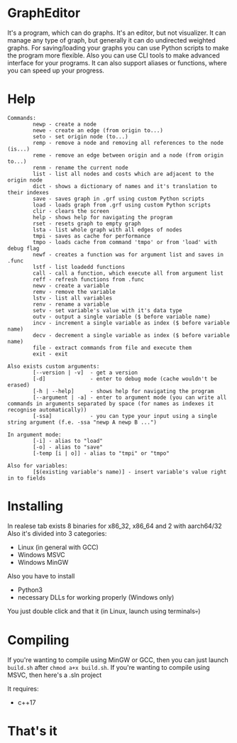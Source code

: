 GraphEditor
===============
It's a program, which can do graphs. It's an editor, but not visualizer.
It can manage any type of graph, but generally it can do undirected weighted graphs.
For saving/loading your graphs you can use Python scripts to make the program more flexible.
Also you can use CLI tools to make advanced interface for your programs.
It can also support aliases or functions, where you can speed up your progress.

Help
===============
```
Commands:
        newp - create a node
        newe - create an edge (from origin to...)
        seto - set origin node (to...)
        remp - remove a node and removing all references to the node (is...)
        reme - remove an edge between origin and a node (from origin to...)
        renm - rename the current node
        list - list all nodes and costs which are adjacent to the origin node
        dict - shows a dictionary of names and it's translation to their indexes
        save - saves graph in .grf using custom Python scripts
        load - loads graph from .grf using custom Python scripts
        clir - clears the screen
        help - shows help for navigating the program
        rset - resets graph to empty graph
        lsta - list whole graph with all edges of nodes
        tmpi - saves as cache for performance
        tmpo - loads cache from command 'tmpo' or from 'load' with debug flag
        newf - creates a function was for argument list and saves in .func
        lstf - list loadedd functions
        call - call a function, which execute all from argument list
        reff - refresh functions from .func
        newv - create a variable
        remv - remove the variable
        lstv - list all variables
        renv - rename a variable
        setv - set variable's value with it's data type
        outv - output a single variable ($ before variable name)
        incv - increment a single variable as index ($ before variable name)
        decv - decrement a single variable as index ($ before variable name)
        file - extract commands from file and execute them
        exit - exit

Also exists custom arguments:
        [--version | -v]  - get a version
        [-d]              - enter to debug mode (cache wouldn't be erased)
        [-h | --help]     - shows help for navigating the program
        [--argument | -a] - enter to argument mode (you can write all commands in arguments separated by space (for names as indexes it recognise automatically))
        [-ssa]            - you can type your input using a single string argument (f.e. -ssa "newp A newp B ...")

In argument mode:
        [-i] - alias to "load"
        [-o] - alias to "save"
        [-temp [i | o]] - alias to "tmpi" or "tmpo"

Also for variables:
        [$(existing variable's name)] - insert variable's value right in to fields
```

Installing
===============
In realese tab exists 8 binaries for x86_32, x86_64 and 2 with aarch64/32
Also it's divided into 3 categories:
 -  Linux (in general with GCC)
 -  Windows MSVC
 -  Windows MinGW

Also you have to install
 -  Python3
 -  necessary DLLs for working properly (Windows only)

You just double click and that it (in Linux, launch using terminals💀)


Compiling
===============
If you're wanting to compile using MinGW or GCC, then you can just launch `build.sh` after `chmod a+x build.sh`.
If you're wanting to compile using MSVC, then here's a .sln project

It requires:
 -  c++17

That's it
===============
